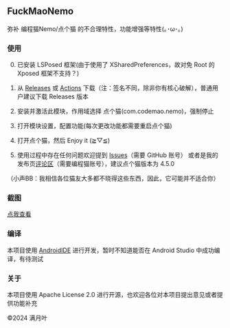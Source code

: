 ## FuckMaoNemo

弥补 编程猫Nemo/点个猫 的不合理特性，功能增强等特性(｡･ω･｡)

### 使用

0. 已安装 LSPosed 框架(由于使用了 XSharedPreferences，故对免 Root 的 Xposed 框架不支持？)

1. 从 [Releases](./releases/) 或 [Actions](./actions/) 下载（注：签名不同，除非你有核心破解），普通用户建议下载 Releases 版本

2. 安装并激活此模块，作用域选择 点个猫(com.codemao.nemo)，强制停止

3. 打开模块设置，配置功能(每次更改功能都需要重启点个猫)

4. 打开点个猫，然后 Enjoy it (≧▽≦)

5. 使用过程中存在任何问题欢迎提到 [Issues](./issues/)（需要 GitHub 账号） 或者是我的发布页[评论区](https://shequ.codemao.cn/work/227492197)（需要编程猫账号），建议点个猫版本为 4.5.0

（小声BB：我相信各位猫友大多都不晓得这些东西，因此，它可能并不适合你）

### 截图

[点我查看](screenshots.md)

### 编译

本项目使用 [AndroidIDE](https://github.com/AndroidIDEOfficial/AndroidIDE) 进行开发，暂时不知道能否在 Android Studio 中成功编译，有待测试

### 关于

本项目使用 Apache License 2.0 进行开源，也欢迎各位对本项目提出意见或者提供功能补充

©2024 满月叶
